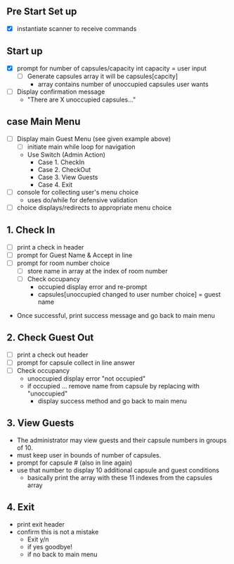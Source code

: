 ## Pre Start Set up
* [x] instantiate scanner to receive commands

## Start up
* [x] prompt for number of capsules/capacity int capacity = user input
    *  [ ] Generate capsules array
       it will be capsules[capcity]
        * array contains number of unoccupied capsules user wants
* [ ] Display confirmation message
    * "There are X unoccupied capsules..."

## case Main Menu
* [ ] Display main Guest Menu (see given example above)
    * [ ] initiate main while loop for navigation
    * Use Switch (Admin Action)
        * Case 1. CheckIn
        * Case 2. CheckOut
        * Case 3. View Guests
        * Case 4. Exit
* [ ] console for collecting user's menu choice
    * uses do/while for defensive validation
* [ ] choice displays/redirects to appropriate menu choice

## 1. Check In
* [ ] print a check in header
*  [ ] prompt for Guest Name & Accept in line
*  [ ] prompt for room number choice
    *   [ ] store name in array at the index of room number
    *   [ ] Check occupancy
        * occupied display error and re-prompt
        * capsules[unoccupied changed to user number choice] = guest name
* Once successful, print success message and go back to main menu

## 2. Check Guest Out
* [ ] print a check out header
* [ ] prompt for capsule collect in line answer
* [ ] Check occupancy
    * unoccupied display error "not occupied"
    * if occupied ... remove name from capsule by replacing with "unoccupied"
        * display success method and go back to main menu

## 3. View Guests
* The administrator may view guests and their capsule numbers in groups of 10.
* must keep user in bounds of number of capsules.
* prompt for capsule # (also in line again)
* use that number to display 10 additional capsule and guest conditions
    * basically print the array with these 11 indexes from the capsules array

## 4. Exit
* print exit header
* confirm this is not a mistake
    * Exit y/n
    * if yes goodbye!
    * if no back to main menu 